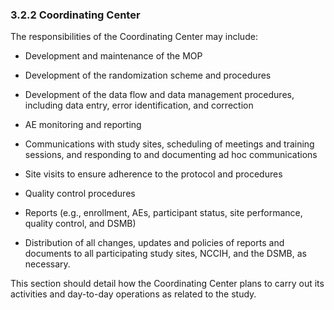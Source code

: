 ### 3.2.2 Coordinating Center

The responsibilities of the Coordinating Center may include:

-   Development and maintenance of the MOP

-   Development of the randomization scheme and procedures

-   Development of the data flow and data management procedures,
    including data entry, error identification, and correction

-   AE monitoring and reporting

-   Communications with study sites, scheduling of meetings and training
    sessions, and responding to and documenting ad hoc communications

-   Site visits to ensure adherence to the protocol and procedures

-   Quality control procedures

-   Reports (e.g., enrollment, AEs, participant status, site
    performance, quality control, and DSMB)

-   Distribution of all changes, updates and policies of reports and
    documents to all participating study sites, NCCIH, and the DSMB, as
    necessary.

This section should detail how the Coordinating Center plans to carry
out its activities and day-to-day operations as related to the study.

